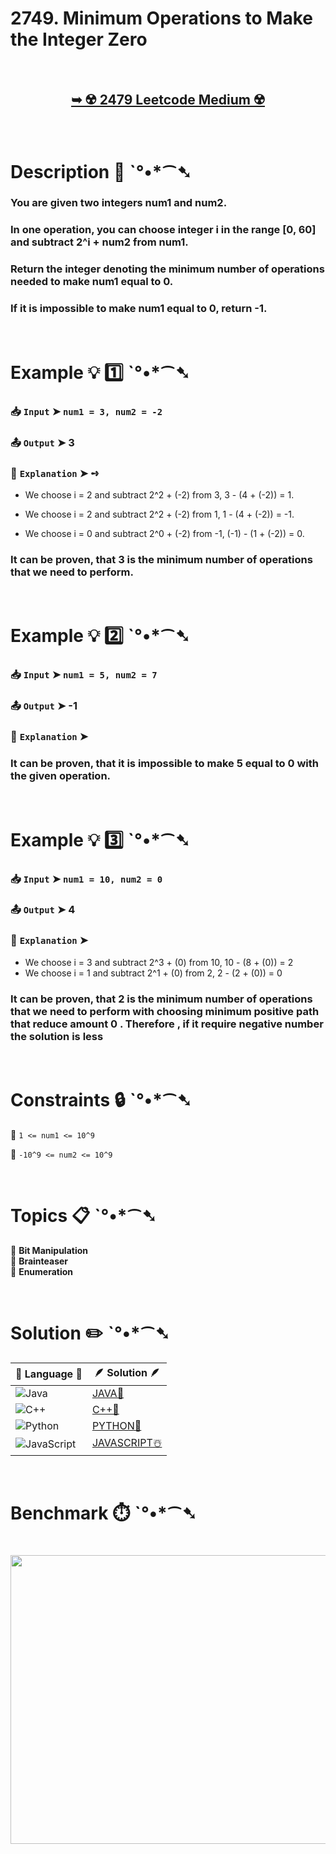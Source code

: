 # 2749. Minimum Operations to Make the Integer Zero

</br>

<h2 align="center"> 

<a href="https://leetcode.com/problems/minimum-operations-to-make-the-integer-zero/description/?envType=daily-question&envId=2025-09-05"><strong>➥ ☢️ 2479 Leetcode Medium ☢️ </strong></a>
</h2>

</br>

# Description 📜 ˋ°•*⁀➷

### You are given two integers num1 and num2.

### In one operation, you can choose integer i in the range [0, 60] and subtract 2^i + num2 from num1.

### Return the integer denoting the minimum number of operations needed to make num1 equal to 0.

### If it is impossible to make num1 equal to 0, return -1.

</br>

# Example 💡 1️⃣ ˋ°•*⁀➷

  ### 📥 `Input`  ➤ `num1 = 3, num2 = -2`

  ### 📤 `Output`  ➤ 3

  ### 🔦 `Explanation`  ➤ ➺

  - We choose i = 2 and subtract 2^2 + (-2) from 3, 3 - (4 + (-2)) = 1.
  
  - We choose i = 2 and subtract 2^2 + (-2) from 1, 1 - (4 + (-2)) = -1.
  
  - We choose i = 0 and subtract 2^0 + (-2) from -1, (-1) - (1 + (-2)) = 0.
  
  ### It can be proven, that 3 is the minimum number of operations that we need to perform.

</br>

# Example 💡 2️⃣ ˋ°•*⁀➷

  ### 📥 `Input` ➤ `num1 = 5, num2 = 7`

  ### 📤 `Output`  ➤ -1

  ### 🔦 `Explanation` ➤
  
  ### It can be proven, that it is impossible to make 5 equal to 0 with the given operation.

</br>

# Example 💡 3️⃣ ˋ°•*⁀➷

  ### 📥 `Input` ➤ `num1 = 10, num2 = 0`

  ### 📤 `Output`  ➤ 4

  ### 🔦 `Explanation`  ➤ 

  - We choose i = 3 and subtract 2^3 + (0) from 10, 10 - (8 + (0)) = 2
  - We choose i = 1 and subtract 2^1 + (0) from 2, 2 - (2 + (0)) = 0

  ### It can be proven, that 2 is the minimum number of operations that we need to perform with choosing minimum positive path that reduce amount 0 . Therefore , if it require negative number the solution is less

</br>

# Constraints 🔒 ˋ°•*⁀➷

🔹 `1 <= num1 <= 10^9` </br>

🔹 `-10^9 <= num2 <= 10^9` </br>

</br>

# Topics 📋 ˋ°•*⁀➷

🔸 **Bit Manipulation** </br>
🔸 **Brainteaser** </br>
🔸 **Enumeration** </br>

</br>

# Solution ✏️ ˋ°•*⁀➷

| 📒 Language 📒  | 🪶 Solution 🪶 |
| ------------- | ------------- |
|  ![Java](https://img.shields.io/badge/java-%23ED8B00.svg?style=for-the-badge&logo=openjdk&logoColor=white)  | [JAVA🍁]() |
|  ![C++](https://img.shields.io/badge/c++-%2300599C.svg?style=for-the-badge&logo=c%2B%2B&logoColor=white)  | [C++🎲]()  |
|  ![Python](https://img.shields.io/badge/python-3670A0?style=for-the-badge&logo=python&logoColor=ffdd54)    | [PYTHON🍰]() |
| ![JavaScript](https://img.shields.io/badge/javascript-%23323330.svg?style=for-the-badge&logo=javascript&logoColor=%23F7DF1E)   | [JAVASCRIPT☃️]() |

</br>

# Benchmark ⏱️ ˋ°•*⁀➷

<h1  align="center" >

<img src ="https://github.com/user-attachments/assets/fc75fac3-6bc1-4df6-bafb-432e4572fb3e" width = "700px" height="462px" />

</h1>
